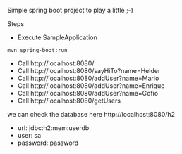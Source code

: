 Simple spring boot project to play a little ;-) 

Steps
- Execute SampleApplication 
```
mvn spring-boot:run
```
- Call http://localhost:8080/
- Call http://localhost:8080/sayHiTo?name=Helder
- Call http://localhost:8080/addUser?name=Mario
- Call http://localhost:8080/addUser?name=Enrique
- Call http://localhost:8080/addUser?name=Gofio
- Call http://localhost:8080/getUsers

we can check the database here http://localhost:8080/h2
- url: jdbc:h2:mem:userdb
- user: sa
- password: password